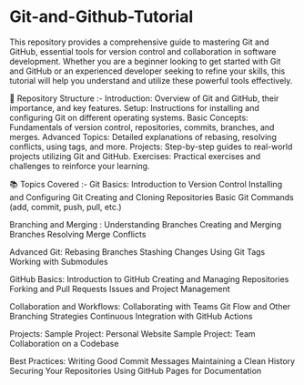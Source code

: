 # Git-and-Github-Tutorial

This repository provides a comprehensive guide to mastering Git and GitHub, essential tools for version control and collaboration in software development. Whether you are a beginner looking to get started with Git and GitHub or an experienced developer seeking to refine your skills, this tutorial will help you understand and utilize these powerful tools effectively.

📁 Repository Structure :-
Introduction: Overview of Git and GitHub, their importance, and key features.
Setup: Instructions for installing and configuring Git on different operating systems.
Basic Concepts: Fundamentals of version control, repositories, commits, branches, and merges.
Advanced Topics: Detailed explanations of rebasing, resolving conflicts, using tags, and more.
Projects: Step-by-step guides to real-world projects utilizing Git and GitHub.
Exercises: Practical exercises and challenges to reinforce your learning.

📚 Topics Covered :-
Git Basics:
Introduction to Version Control
Installing and Configuring Git
Creating and Cloning Repositories
Basic Git Commands (add, commit, push, pull, etc.)

Branching and Merging :
Understanding Branches
Creating and Merging Branches
Resolving Merge Conflicts

Advanced Git:
Rebasing Branches
Stashing Changes
Using Git Tags
Working with Submodules

GitHub Basics:
Introduction to GitHub
Creating and Managing Repositories
Forking and Pull Requests
Issues and Project Management

Collaboration and Workflows:
Collaborating with Teams
Git Flow and Other Branching Strategies
Continuous Integration with GitHub Actions

Projects:
Sample Project: Personal Website
Sample Project: Team Collaboration on a Codebase

Best Practices:
Writing Good Commit Messages
Maintaining a Clean History
Securing Your Repositories
Using GitHub Pages for Documentation
